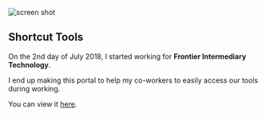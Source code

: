 ![screen shot](image\support.jpeg)

## Shortcut Tools

On the 2nd day of July 2018, I started working for **Frontier Intermediary Technology**.

I end up making this portal to help my co-workers to easily access our tools during working.

You can view it [here](https://msforbes09.github.io/support/).
